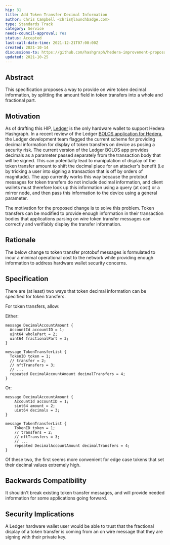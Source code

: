 ```yaml
---
hip: 31
title: Add Token Transfer Decimal Information
author: Chris Campbell <chris@launchbadge.com>
type: Standards Track
category: Service
needs-council-approval: Yes
status: Accepted
last-call-date-time: 2021-12-21T07:00:00Z
created: 2021-10-14
discussions-to: https://github.com/hashgraph/hedera-improvement-proposal/issues/165
updated: 2021-10-25
---
```


## Abstract

This specification proposes a way to provide on wire token decimal information, by splitting the amount field in token transfers into a whole and fractional part.

## Motivation

As of drafting this HIP, [Ledger](https://www.ledger.com/) is the only hardware wallet to support Hedera Hashgraph. In a recent review of the Ledger [BOLOS application for Hedera](https://github.com/LedgerHQ/app-hedera), the Ledger development team flagged the current scheme for providing decimal information for display of token transfers on device as posing a security risk. The current version of the Ledger BOLOS app provides decimals as a parameter passed separately from the transaction body that will be signed. This can potentially lead to manipulation of display of the token transfer amount to shift the decimal place for an attacker's benefit (i.e by tricking a user into signing a transaction that is off by orders of magnitude). The app currently works this way because the protobuf messages for token transfers do not include decimal information, and client wallets must therefore look up this information using a query (at cost) or a mirror node, and then pass this information to the device using a general parameter. 

The motivation for the proposed change is to solve this problem. Token transfers can be modified to provide enough information in their transaction bodies that applications parsing on wire token transfer messages can correctly and verifiably display the transfer information.

## Rationale

The below change to token transfer protobuf messages is formulated to incur a minimal operational cost to the network while providing enough information to address hardware wallet security concerns. 

## Specification

There are (at least) two ways that token decimal information can be specified for token transfers. 

For token transfers, allow:

Either:
```
message DecimalAccountAmount {
  AccountId accountID = 1;
  uint64 wholePart = 2;
  uint64 fractionalPart = 3;
}

message TokenTransferList {
  TokenID token = 1;
  // transfer = 2;
  // nftTransfers = 3;
  // ...
  repeated DecimalAccountAmount decimalTransfers = 4;
}
```

Or:
```
message DecimalAccountAmount {
    AccountId accountID = 1;
    sint64 amount = 2;
    uint64 decimals = 3;
}

message TokenTransferList {
    TokenID token = 1;
    // transfers = 2;
    // nftTransfers = 3;
    // ...
    repeated DecimalAccountAmount decimalTransfers = 4;
}
```

Of these two, the first seems more convenient for edge case tokens that set their decimal values extremely high.

## Backwards Compatibility

It shouldn't break existing token transfer messages, and will provide needed information for some applications going forward. 

## Security Implications

A Ledger hardware wallet user would be able to trust that the fractional display of a token transfer is coming from an on wire message that they are signing with their private key. 
